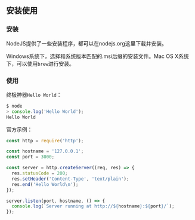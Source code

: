 ## 安装使用

### 安装

NodeJS提供了一些安装程序，都可以在nodejs.org这里下载并安装。

Windows系统下，选择和系统版本匹配的.msi后缀的安装文件。Mac OS X系统下，可以使用`brew`进行安装。

### 使用

终极神器`Hello World`：

```javascript
$ node
> console.log('Hello World');
Hello World
```

官方示例：

```javascript
const http = require('http');

const hostname = '127.0.0.1';
const port = 3000;

const server = http.createServer((req, res) => {
  res.statusCode = 200;
  res.setHeader('Content-Type', 'text/plain');
  res.end('Hello World\n');
});

server.listen(port, hostname, () => {
  console.log(`Server running at http://${hostname}:${port}/`);
});
```